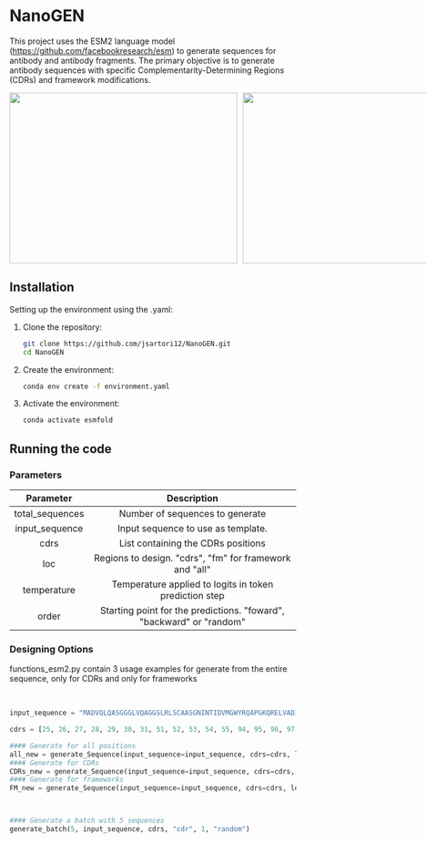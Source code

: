# NanoGEN

This project uses the ESM2 language model (https://github.com/facebookresearch/esm) to generate sequences for antibody and antibody fragments. The primary objective is to generate antibody sequences with specific Complementarity-Determining Regions (CDRs) and framework modifications.

<div style="display: flex; justify-content: flex-start;">
  <img src="https://media.giphy.com/media/OAyIxZwcW1ZwKW8V2P/giphy.gif" height="300" width="400" style="margin-right: 10px;" />
  <img src="https://media.giphy.com/media/Q7z1lwDHFZBOASkIDD/giphy.gif" height="300" width="400" />
</div>

## Installation
Setting up the environment using the .yaml:
<br />

1. Clone the repository:
    ```sh
    git clone https://github.com/jsartori12/NanoGEN.git
    cd NanoGEN
    ```
2. Create the environment:
    ```sh
    conda env create -f environment.yaml
    ```
3. Activate the environment:
    ```sh
    conda activate esmfold
    ```

## Running the code

### Parameters

  | Parameter | Description  | 
  | :---:   | :---: |
  |total_sequences | Number of sequences to generate
  |input_sequence | Input sequence to use as template.
  |cdrs | List containing the CDRs positions
  |loc | Regions to design. "cdrs", "fm" for framework and "all"
  |temperature | Temperature applied to logits in token prediction step
  |order | Starting point for the predictions. "foward", "backward" or "random"
  

### Designing Options
functions_esm2.py contain 3 usage examples for generate from the entire sequence, only for CDRs and only for frameworks

<br />

```python
input_sequence = "MADVQLQASGGGLVQAGGSLRLSCAASGNINTIDVMGWYRQAPGKQRELVADITRLASANYADSVKGRFTISRDNAKNTVYLQMNNLEPKDTAVYYCAQWILSTDHSYMHYWGQGTQVTVTVSS"

cdrs = [25, 26, 27, 28, 29, 30, 31, 51, 52, 53, 54, 55, 94, 95, 96, 97, 98, 99, 100, 101, 102, 103, 104, 105]

#### Generate for all positions
all_new = generate_Sequence(input_sequence=input_sequence, cdrs=cdrs, loc="all")
#### Generate for CDRs
CDRs_new = generate_Sequence(input_sequence=input_sequence, cdrs=cdrs, loc="cdr", order = "random") 
#### Generate for frameworks
FM_new = generate_Sequence(input_sequence=input_sequence, cdrs=cdrs, loc="fm")



#### Generate a batch with 5 sequences
generate_batch(5, input_sequence, cdrs, "cdr", 1, "random")

```

